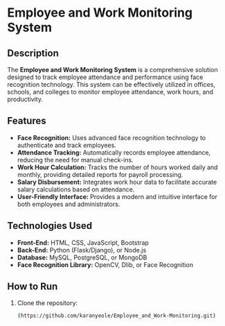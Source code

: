 # Employee and Work Monitoring System

## Description
The **Employee and Work Monitoring System** is a comprehensive solution designed to track employee attendance and performance using face recognition technology. This system can be effectively utilized in offices, schools, and colleges to monitor employee attendance, work hours, and productivity.

## Features
- **Face Recognition:** Uses advanced face recognition technology to authenticate and track employees.
- **Attendance Tracking:** Automatically records employee attendance, reducing the need for manual check-ins.
- **Work Hour Calculation:** Tracks the number of hours worked daily and monthly, providing detailed reports for payroll processing.
- **Salary Disbursement:** Integrates work hour data to facilitate accurate salary calculations based on attendance.
- **User-Friendly Interface:** Provides a modern and intuitive interface for both employees and administrators.

## Technologies Used
- **Front-End:** HTML, CSS, JavaScript, Bootstrap
- **Back-End:** Python (Flask/Django), or Node.js
- **Database:** MySQL, PostgreSQL, or MongoDB
- **Face Recognition Library:** OpenCV, Dlib, or Face Recognition

## How to Run
1. Clone the repository:
   ```bash
   (https://github.com/karanyeole/Employee_and_Work-Monitoring.git)
